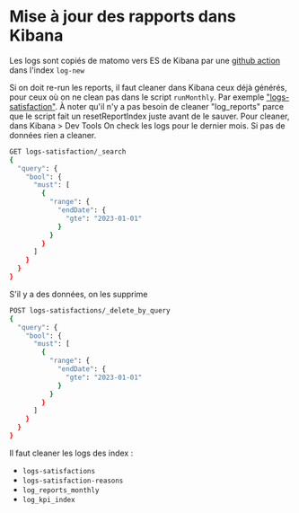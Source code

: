 # Mise à jour des rapports dans Kibana

Les logs sont copiés de matomo vers ES de Kibana par une [github action](https://github.com/SocialGouv/cdtn-monolog/actions/workflows/schedule.yaml) dans l'index `log-new`

Si on doit re-run les reports, il faut cleaner dans Kibana ceux déjà générés, pour ceux où on ne clean pas dans le script `runMonthly`.
Par exemple ["logs-satisfaction"](./src/commands.ts).
À noter qu'il n'y a pas besoin de cleaner "log_reports" parce que le script fait un resetReportIndex juste avant de le sauver.
Pour cleaner, dans Kibana > Dev Tools
On check les logs pour le dernier mois. Si pas de données rien a cleaner.
```bash
GET logs-satisfaction/_search
{
  "query": {
    "bool": {
      "must": [
        {
          "range": {
            "endDate": {
              "gte": "2023-01-01"
            }
          }
        }
      ]
    }
  }
}
```
S'il y a des données, on les supprime
```bash
POST logs-satisfactions/_delete_by_query
{
  "query": {
    "bool": {
      "must": [
        {
          "range": {
            "endDate": {
              "gte": "2023-01-01"
            }
          }
        }
      ]
    }
  }
}
```
Il faut cleaner les logs des index :
  - `logs-satisfactions`
  - `logs-satisfaction-reasons`
  - `log_reports_monthly`
  - `log_kpi_index`
